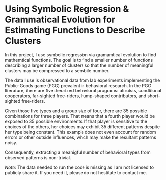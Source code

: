 # Using Symbolic Regression & Grammatical Evolution for Estimating Functions to Describe Clusters

In this project, I use symbolic regression via gramamtical evolution to find mathemtical functions.
The goal is to find a smaller number of functions describing a larger number of clusters so that the number of meaningful clusters may be compressed to a sensbile number.

The data I use is observational data from lab experiments implementing the Public-Goods game (PGG) prevalent in behavioral research.
In the PGG literature, there are five theorized behavioral programs: altruists, conditional cooperators, far-sighted free-riders, hump-shaped contributors, and short-sighted free-riders.

Given those five types and a group size of four, there are 35 possible combinations for three players.
That means that a fourth player would be exposed to 35 possible environments.
If that player is sensitive to the choices of the others, her choices may exhibit 35 different patterns despite her type being constant.
This example does not even account for random errors or other outside influences, which may make the resultant patterns noisy.

Consequently, extracting a meanigful number of behavioral types from observed patterns is non-trivial.

*Note*: The data needed to run the code is missing as I am not licensed to publicly share it. If you need it, please do not hestitate to contact me.
